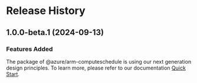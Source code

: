 # Release History
    
## 1.0.0-beta.1 (2024-09-13)

### Features Added

The package of @azure/arm-computeschedule is using our next generation design principles. To learn more, please refer to our documentation [Quick Start](https://aka.ms/azsdk/js/mgmt/quickstart).
